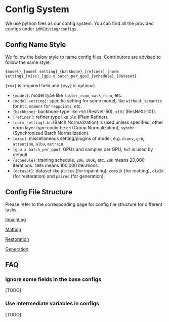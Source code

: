 # Config System

We use python files as our config system. You can find all the provided configs under `$MMEditing/configs`.

## Config Name Style

We follow the below style to name config files. Contributors are advised to follow the same style.

```
{model}_[model setting]_{backbone}_[refiner]_[norm setting]_[misc]_[gpu x batch_per_gpu]_{schedule}_{dataset}
```

`{xxx}` is required field and `[yyy]` is optional.

- `{model}`: model type like `faster_rcnn`, `mask_rcnn`, etc.
- `[model setting]`: specific setting for some model, like `without_semantic` for `htc`, `moment` for `reppoints`, etc.
- `{backbone}`: backbone type like `r50` (ResNet-50), `x101` (ResNeXt-101).
- `[refiner]`: refiner type like `pln` (Plain Refiner).
- `[norm_setting]`: `bn` (Batch Normalization) is used unless specified, other norm layer type could be `gn` (Group Normalization), `syncbn` (Synchronized Batch Normalization).
- `[misc]`: miscellaneous setting/plugins of model, e.g. `dconv`, `gcb`, `attention`, `albu`, `mstrain`.
- `[gpu x batch_per_gpu]`: GPUs and samples per GPU, `8x2` is used by default.
- `{schedule}`: training schedule, `20k`, `100k`, etc.
`20k` means 20,000 iterations.
`100k` means 100,000 iterations.
- `{dataset}`: dataset like `places` (for inpainting), `comp1k` (for matting), `div2k` (for restoration) and `paired` (for generation).

## Config File Structure

Please refer to the corresponding page for config file structure for different tasks.

[Inpainting](config_inpainting.md)

[Matting](config_matting.md)

[Restoration](config_restoration.md)

[Generation](config_generation.md)


## FAQ

### Ignore some fields in the base configs

[TODO]

### Use intermediate variables in configs

[TODO]
